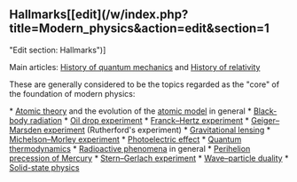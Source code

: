 ## Hallmarks[[edit](/w/index.php?title=Modern\_physics&action=edit&section=1
"Edit section: Hallmarks")]

Main articles: [History of quantum
mechanics](/wiki/History\_of\_quantum\_mechanics "History of quantum mechanics")
and [History of relativity](/wiki/History\_of\_relativity "History of
relativity")

These are generally considered to be the topics regarded as the "core" of the
foundation of modern physics:

 \* [Atomic theory](/wiki/Atomic\_theory "Atomic theory") and the evolution of the [atomic model](/wiki/Atomic\_model "Atomic model") in general
 \* [Black-body radiation](/wiki/Black-body\_radiation "Black-body radiation")
 \* [Oil drop experiment](/wiki/Oil\_drop\_experiment "Oil drop experiment")
 \* [Franck–Hertz experiment](/wiki/Franck%E2%80%93Hertz\_experiment "Franck–Hertz experiment")
 \* [Geiger–Marsden experiment](/wiki/Geiger%E2%80%93Marsden\_experiment "Geiger–Marsden experiment") (Rutherford's experiment)
 \* [Gravitational lensing](/wiki/Gravitational\_lens "Gravitational lens")
 \* [Michelson–Morley experiment](/wiki/Michelson%E2%80%93Morley\_experiment "Michelson–Morley experiment")
 \* [Photoelectric effect](/wiki/Photoelectric\_effect "Photoelectric effect")
 \* [Quantum thermodynamics](/wiki/Quantum\_thermodynamics "Quantum thermodynamics")
 \* [Radioactive phenomena](/wiki/Radioactive\_decay "Radioactive decay") in general
 \* [Perihelion precession of Mercury](/wiki/Tests\_of\_general\_relativity#Perihelion\_precession\_of\_Mercury "Tests of general relativity")
 \* [Stern–Gerlach experiment](/wiki/Stern%E2%80%93Gerlach\_experiment "Stern–Gerlach experiment")
 \* [Wave–particle duality](/wiki/Wave%E2%80%93particle\_duality "Wave–particle duality")
 \* [Solid-state physics](/wiki/Solid-state\_physics "Solid-state physics")
